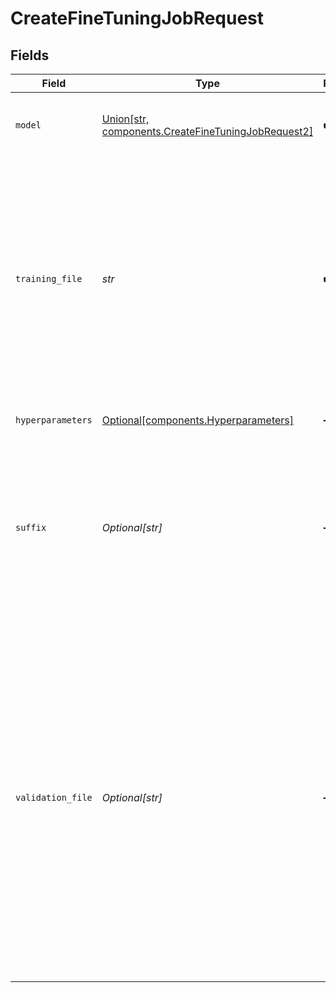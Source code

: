 # CreateFineTuningJobRequest


## Fields

| Field                                                                                                                                                                                                                                                                                                                                                                                                                                                                                         | Type                                                                                                                                                                                                                                                                                                                                                                                                                                                                                          | Required                                                                                                                                                                                                                                                                                                                                                                                                                                                                                      | Description                                                                                                                                                                                                                                                                                                                                                                                                                                                                                   | Example                                                                                                                                                                                                                                                                                                                                                                                                                                                                                       |
| --------------------------------------------------------------------------------------------------------------------------------------------------------------------------------------------------------------------------------------------------------------------------------------------------------------------------------------------------------------------------------------------------------------------------------------------------------------------------------------------- | --------------------------------------------------------------------------------------------------------------------------------------------------------------------------------------------------------------------------------------------------------------------------------------------------------------------------------------------------------------------------------------------------------------------------------------------------------------------------------------------- | --------------------------------------------------------------------------------------------------------------------------------------------------------------------------------------------------------------------------------------------------------------------------------------------------------------------------------------------------------------------------------------------------------------------------------------------------------------------------------------------- | --------------------------------------------------------------------------------------------------------------------------------------------------------------------------------------------------------------------------------------------------------------------------------------------------------------------------------------------------------------------------------------------------------------------------------------------------------------------------------------------- | --------------------------------------------------------------------------------------------------------------------------------------------------------------------------------------------------------------------------------------------------------------------------------------------------------------------------------------------------------------------------------------------------------------------------------------------------------------------------------------------- |
| `model`                                                                                                                                                                                                                                                                                                                                                                                                                                                                                       | [Union[str, components.CreateFineTuningJobRequest2]](../../models/components/createfinetuningjobrequestmodel.md)                                                                                                                                                                                                                                                                                                                                                                              | :heavy_check_mark:                                                                                                                                                                                                                                                                                                                                                                                                                                                                            | The name of the model to fine-tune. You can select one of the<br/>[supported models](/docs/guides/fine-tuning/what-models-can-be-fine-tuned).<br/>                                                                                                                                                                                                                                                                                                                                            | gpt-3.5-turbo                                                                                                                                                                                                                                                                                                                                                                                                                                                                                 |
| `training_file`                                                                                                                                                                                                                                                                                                                                                                                                                                                                               | *str*                                                                                                                                                                                                                                                                                                                                                                                                                                                                                         | :heavy_check_mark:                                                                                                                                                                                                                                                                                                                                                                                                                                                                            | The ID of an uploaded file that contains training data.<br/><br/>See [upload file](/docs/api-reference/files/upload) for how to upload a file.<br/><br/>Your dataset must be formatted as a JSONL file. Additionally, you must upload your file with the purpose `fine-tune`.<br/><br/>See the [fine-tuning guide](/docs/guides/fine-tuning) for more details.<br/>                                                                                                                           | file-abc123                                                                                                                                                                                                                                                                                                                                                                                                                                                                                   |
| `hyperparameters`                                                                                                                                                                                                                                                                                                                                                                                                                                                                             | [Optional[components.Hyperparameters]](../../models/components/hyperparameters.md)                                                                                                                                                                                                                                                                                                                                                                                                            | :heavy_minus_sign:                                                                                                                                                                                                                                                                                                                                                                                                                                                                            | The hyperparameters used for the fine-tuning job.                                                                                                                                                                                                                                                                                                                                                                                                                                             |                                                                                                                                                                                                                                                                                                                                                                                                                                                                                               |
| `suffix`                                                                                                                                                                                                                                                                                                                                                                                                                                                                                      | *Optional[str]*                                                                                                                                                                                                                                                                                                                                                                                                                                                                               | :heavy_minus_sign:                                                                                                                                                                                                                                                                                                                                                                                                                                                                            | A string of up to 18 characters that will be added to your fine-tuned model name.<br/><br/>For example, a `suffix` of "custom-model-name" would produce a model name like `ft:gpt-3.5-turbo:openai:custom-model-name:7p4lURel`.<br/>                                                                                                                                                                                                                                                          |                                                                                                                                                                                                                                                                                                                                                                                                                                                                                               |
| `validation_file`                                                                                                                                                                                                                                                                                                                                                                                                                                                                             | *Optional[str]*                                                                                                                                                                                                                                                                                                                                                                                                                                                                               | :heavy_minus_sign:                                                                                                                                                                                                                                                                                                                                                                                                                                                                            | The ID of an uploaded file that contains validation data.<br/><br/>If you provide this file, the data is used to generate validation<br/>metrics periodically during fine-tuning. These metrics can be viewed in<br/>the fine-tuning results file.<br/>The same data should not be present in both train and validation files.<br/><br/>Your dataset must be formatted as a JSONL file. You must upload your file with the purpose `fine-tune`.<br/><br/>See the [fine-tuning guide](/docs/guides/fine-tuning) for more details.<br/> | file-abc123                                                                                                                                                                                                                                                                                                                                                                                                                                                                                   |